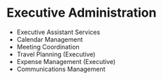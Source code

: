 # Executive Administration

- Executive Assistant Services
- Calendar Management
- Meeting Coordination
- Travel Planning (Executive)
- Expense Management (Executive)
- Communications Management